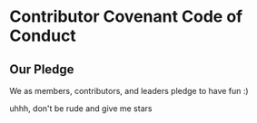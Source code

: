 # Contributor Covenant Code of Conduct

## Our Pledge

We as members, contributors, and leaders pledge to have fun :)


uhhh, don't be rude and give me stars

